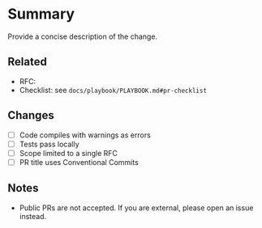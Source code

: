 # Summary

Provide a concise description of the change.

## Related
- RFC: <!-- link to docs/game-rfcs/... -->
- Checklist: see `docs/playbook/PLAYBOOK.md#pr-checklist`

## Changes
- [ ] Code compiles with warnings as errors
- [ ] Tests pass locally
- [ ] Scope limited to a single RFC
- [ ] PR title uses Conventional Commits

## Notes
- Public PRs are not accepted. If you are external, please open an issue instead.
